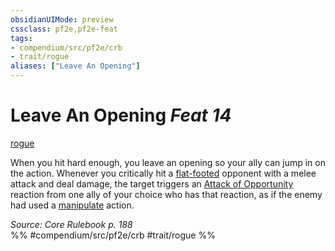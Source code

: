 ```yaml
---
obsidianUIMode: preview
cssclass: pf2e,pf2e-feat
tags:
- compendium/src/pf2e/crb
- trait/rogue
aliases: ["Leave An Opening"]
---
```

# Leave An Opening  *Feat 14*  
[rogue](rules/traits/rogue.md "Rogue Class Trait")  


When you hit hard enough, you leave an opening so your ally can jump in on the action. Whenever you critically hit a [flat-footed](rules/conditions.md#Flat-footed) opponent with a melee attack and deal damage, the target triggers an [Attack of Opportunity](rules/actions/attack-of-opportunity.md) reaction from one ally of your choice who has that reaction, as if the enemy had used a [manipulate](rules/traits/manipulate.md "Manipulate General Trait") action.

*Source: Core Rulebook p. 188*  
%% #compendium/src/pf2e/crb #trait/rogue %%